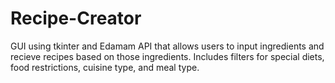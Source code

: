 # Recipe-Creator
GUI using tkinter and Edamam API that allows users to input ingredients and recieve recipes based on those ingredients.
Includes filters for special diets, food restrictions, cuisine type, and meal type.
